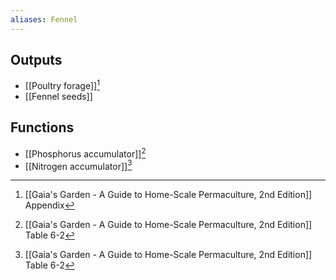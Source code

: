 ```yaml
---
aliases: Fennel
---
```

## Outputs
- [[Poultry forage]][^1]
- [[Fennel seeds]]

## Functions
- [[Phosphorus accumulator]][^2]
- [[Nitrogen accumulator]][^2]

[^1]: [[Gaia's Garden - A Guide to Home-Scale Permaculture, 2nd Edition]] Appendix
[^2]: [[Gaia's Garden - A Guide to Home-Scale Permaculture, 2nd Edition]] Table 6-2
